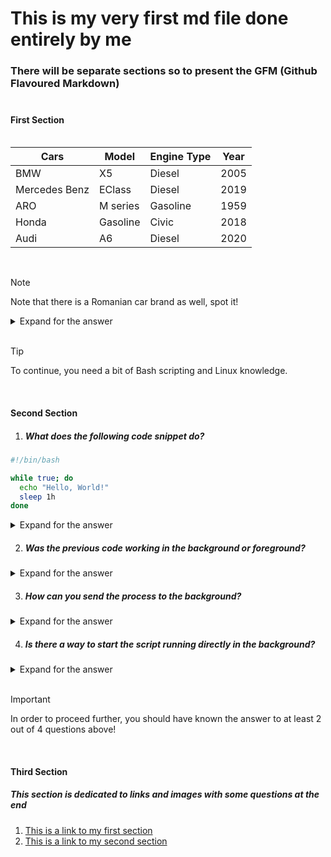 <!-- This is my very first md file -->

# This is my very first md file done entirely by me<br>

### There will be separate sections so to present the GFM (Github Flavoured Markdown)<br><br>

#### First Section<br><br>

| Cars | Model | Engine Type | Year |
| ---- | ----- | ------ | ---- |
| BMW | X5 | Diesel | 2005 |
| Mercedes Benz | EClass | Diesel | 2019 |
| ARO | M series | Gasoline | 1959 |
| Honda | Gasoline | Civic | 2018 |
| Audi | A6 | Diesel | 2020 |

<br>

> [!NOTE]
> Note that there is a Romanian car brand as well, spot it!

<details>
<summary> Expand for the answer </summary>

#### Answer:
> ARO stands for *Auto România* and is a Romanian car brand from 1957.
</details>
<br>

> [!TIP]
> To continue, you need a bit of Bash scripting and Linux knowledge.
<br>

#### Second Section

1. ##### What does the following code snippet do?

```Bash
#!/bin/bash

while true; do
  echo "Hello, World!"
  sleep 1h
done
```

<details>
<summary> Expand for the answer </summary>

#### Answer:
> It prints the message between double quotes every hour until it is stopped.
</details>

2. ##### Was the previous code working in the background or foreground?
<details>
<summary> Expand for the answer </summary>

#### Answer:
> It was running in the foreground and you cannot use the terminal until the process terminates!
</details>

3. ##### How can you send the process to the background?
<details>
<summary> Expand for the answer </summary>

#### Answer:
> First you have to pause it with `Ctrl + z` then you have to run `bg`
</details>

4. ##### Is there a way to start the script running directly in the background?
<details>
<summary> Expand for the answer </summary>

#### Answer:
> The answer is **Yes**. You have to run the script as follows: `./myScript.sh &`
</details>
<br>

> [!IMPORTANT]
> In order to proceed further, you should have known the answer to at least 2 out of 4 questions above!
<br>

#### Third Section

##### This section is dedicated to links and images with some questions at the end

1. [This is a link to my first section](#first-section)
2. [This is a link to my second section](#second-section)

